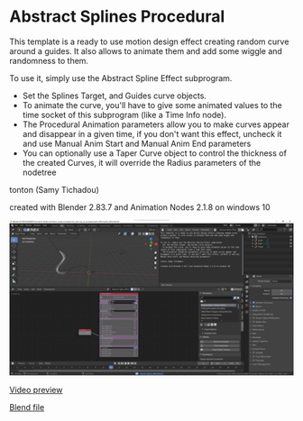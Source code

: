 # Abstract Splines Procedural

This template is a ready to use motion design effect creating random curve around a guides. It also allows to animate them and add some wiggle and randomness to them.

To use it, simply use the Abstract Spline Effect subprogram.
- Set the Splines Target, and Guides curve objects.
- To animate the curve, you'll have to give some animated values to the time socket of this subprogram (like a Time Info node).
- The Procedural Animation parameters allow you to make curves appear and disappear in a given time, if you don't want this effect, uncheck it and use Manual Anim Start and Manual Anim End parameters
- You can optionally use a Taper Curve object to control the thickness of the created Curves, it will override the Radius parameters of the nodetree

tonton (Samy Tichadou)

created with Blender 2.83.7 and Animation Nodes 2.1.8 on windows 10

![image preview](https://github.com/samytichadou/animation_nodes_examples/blob/master/library/Motion%20Design/Abstract%20Splines%20Procedural/image_preview.png)

[Video preview](https://www.youtube.com/watch?v=ixtJeu_U3Ac&list=PL57BAmPXpXuOLKN-CjVJPmWcsqEqg7Fku&index=14)

[Blend file](https://github.com/samytichadou/animation_nodes_examples/blob/master/library/Motion%20Design/Abstract%20Splines%20Procedural/Abstract%20Splines%20Procedural.blend?raw=true)
